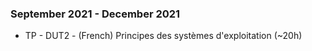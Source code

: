 ### September 2021 - December 2021 
- TP - DUT2 - (French) Principes des systèmes d'exploitation (~20h)
